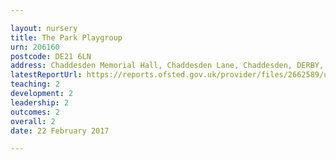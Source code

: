 ```yaml
---

layout: nursery
title: The Park Playgroup
urn: 206160
postcode: DE21 6LN
address: Chaddesden Memorial Hall, Chaddesden Lane, Chaddesden, DERBY, DE21 6LN
latestReportUrl: https://reports.ofsted.gov.uk/provider/files/2662589/urn/206160.pdf
teaching: 2
development: 2
leadership: 2
outcomes: 2
overall: 2
date: 22 February 2017

---
```

